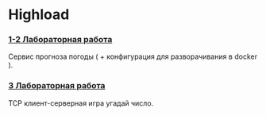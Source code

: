 # Highload

### [1-2 Лабораторная работа](https://github.com/heatory/Highload/tree/master/python-api "1-2 Лабораторная работа")

Сервис прогноза погоды ( + конфигурация для разворачивания в docker ).

### [3 Лабораторная работа](https://github.com/heatory/Highload/tree/master/python-tcp-game "3 Лабораторная работа")

TCP клиент-серверная игра угадай число.
